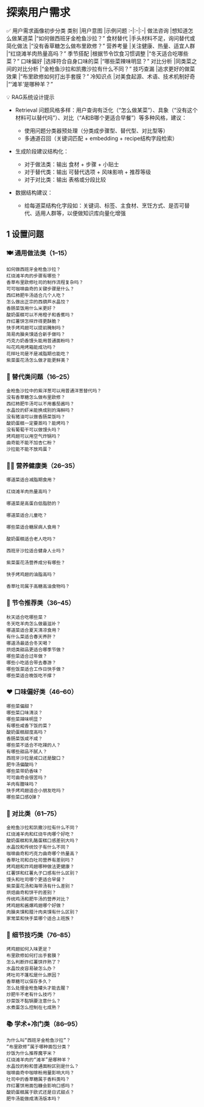 # 探索用户需求

✅ 用户需求画像初步分类
类别	|用户意图	|示例问题
:-|:-|:-|
做法咨询	|想知道怎么做某道菜	|“如何做西班牙金枪鱼沙拉？”
食材替代	|手头材料不足，询问替代或简化做法	|“没有香草糖怎么做布里欧修？”
营养考量	|关注健康、热量、适宜人群	|“红烧滩羊肉热量高吗？”
季节搭配	|根据节令饮食习惯调整	|“冬天适合吃哪些菜？”
口味偏好	|选择符合自身口味的菜	|“哪些菜辣味明显？”
对比分析	|同类菜之间的对比分析	|“金枪鱼沙拉和凯撒沙拉有什么不同？”
技巧查漏	|追求更好的做菜效果	|“布里欧修如何打出手套膜？”
冷知识点	|对美食起源、术语、技术机制好奇	|“‘滩羊’是哪种羊？”

💡 RAG系统设计提示
- Retrieval 问题风格多样：用户查询有泛化（“怎么做某菜”）、具象（“没有这个材料可以替代吗”）、对比（“A和B哪个更适合早餐”）等多种风格，建议：
    - 使用问题分类器预处理（分类成步骤型、替代型、对比型等）
    - 多通道召回（关键词匹配 + embedding + recipe结构字段检索）

- 生成阶段建议结构化：
    - 对于做法类：输出 食材 + 步骤 + 小贴士
    - 对于替代类：输出 可替代选项 + 风味影响 + 推荐等级
    - 对于对比类：输出 表格或分段比较

- 数据结构建议：
    - 给每道菜结构化字段如：关键词、标签、主食材、烹饪方式、是否可替代、适用人群等，以便做知识库向量化增强

## 1 设置问题
### 🍽 通用做法类（1–15）
```
如何做西班牙金枪鱼沙拉？
红烧滩羊肉的步骤有哪些？
香草布里欧修吐司的制作流程复杂吗？
可可咖啡曲奇的关键步骤是什么？
西红柿肥牛汤适合几个人吃？
怎么做出正宗的西葫芦水晶饺？
香肠菜饭用什么米更好？
酸奶蛋糕可以不用橙子和香蕉吗？
炸红薯饼怎样炸得更酥脆？
快手烤鸡翅可以提前腌制吗？
简易肉臊夹馍适合新手做吗？
巧克力奶香馒头能用普通面粉吗？
叫花鸡用烤箱能成功吗？
花样吐司是不是减脂期也能吃？
紫菜蛋花汤怎么做才能更鲜美？
```

### 🔁 替代类问题（16–25）
```
金枪鱼沙拉中的紫洋葱可以用普通洋葱替代吗？
没有香草糖怎么做布里欧修？
西红柿肥牛汤可以不用番茄酱吗？
水晶饺的虾米能换成别的海鲜吗？
没有猪油可以做香肠菜饭吗？
酸奶蛋糕一定要蒸吗？能烤吗？
没有葡萄干可以做馒头吗？
烤鸡翅可以用空气炸锅吗？
曲奇能不能不加杏仁粉？
沙拉能不能不放鸡蛋？
```
### 👩‍⚕️ 营养健康类（26–35）
```
哪道菜适合减脂期食用？

红烧滩羊肉热量高吗？

哪道菜是高蛋白低脂肪的？

哪道菜适合儿童吃？

哪些菜适合糖尿病人食用？

酸奶蛋糕适合老人吃吗？

西班牙沙拉适合健身人士吗？

紫菜蛋花汤营养成分有哪些？

快手烤鸡翅的油脂高吗？

香草吐司属于高糖高油食物吗？
```
### 📆 节令推荐类（36–45）
```
秋天适合吃哪些菜？
冬天吃羊肉怎么做最滋补？
哪道菜适合夏天清凉食用？
有什么菜适合春天养肝？
哪道汤最适合冬天喝？
烘焙类甜品更适合哪季节做？
哪些菜适合过年做？
哪些小吃适合带去春游？
哪些饭菜适合工作日快手做？
哪些菜适合晚饭吃不撑？
```

### ❤️ 口味偏好类（46–60）
```
哪些菜偏甜？
哪些菜口味清淡？
哪些菜辣味明显？
有哪些咸香下饭的菜？
酸奶蛋糕甜度高吗？
香肠菜饭咸不咸？
哪些菜不适合不吃辣的人？
有哪些甜品不腻人？
西班牙沙拉是咸口还是酸口？
肥牛汤偏酸吗？
哪些菜带奶香味？
可可曲奇会很苦吗？
羊肉有膻味吗？
快手烤鸡翅适合小朋友吃吗？
哪些菜口感Q弹？
```

### 🤔 对比类（61–75）
```
金枪鱼沙拉和凯撒沙拉有什么不同？
红烧滩羊肉和红烧牛肉哪个好吃？
酸奶蛋糕和乳酪蛋糕口感差别大吗？
水晶饺和传统饺子有什么不同？
咖啡曲奇和巧克力曲奇哪个热量高？
香草吐司和白吐司营养有差别吗？
烤鸡翅和炸鸡翅哪种做法更健康？
红薯饼和红薯丸子口感有什么区别？
馒头和吐司哪个更适合早餐？
紫菜蛋花汤和海带汤有什么差别？
烘焙曲奇和饼干的差别？
传统鸡汤和肥牛汤的营养对比？
烤鸡翅和酱爆鸡翅哪个好做？
肉臊夹馍和腊汁肉夹馍有什么区别？
家常菜和快手菜哪个适合上班族？
```
### 🧠 细节技巧类（76–85）
```
烤鸡翅如何入味更足？
布里欧修如何打出手套膜？
怎么判断炸红薯饼炸熟了？
水晶饺皮容易破怎么办？
烤吐司不蓬松是什么原因？
香草糖可以保存多久？
怎么处理金枪鱼罐头才能去腥？
炒肥牛不老有什么技巧？
炒菜饭不黏锅要注意什么？
水煮蛋怎么控制在七成熟？
```

### 📚 学术+冷门类（86–95）
```
为什么叫“西班牙金枪鱼沙拉”？
“布里欧修”属于哪种面包分类？
炒饭为什么推荐魔芋米？
红烧滩羊肉的“滩羊”是哪种羊？
水晶饺的粉和普通面粉区别是什么？
咖啡曲奇中咖啡粉用量影响大吗？
吐司中的香草糖属于香料类吗？
炸红薯饼用面包糠会影响口感吗？
酸奶蛋糕属于欧式还是日式甜点？
肥牛汤能做成清汤版本吗？
```